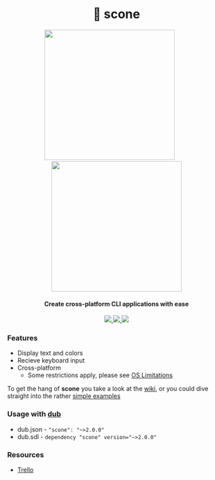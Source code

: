 <h1 align="center">🍞 scone</h1>
<p align="center">
  <img height="300" src="http://i.imgur.com/b35uwpa.gif">
  <span>&nbsp&nbsp&nbsp&nbsp&nbsp&nbsp&nbsp</span>
  <img height="300" src="http://i.imgur.com/7Yi1h89.gif">
</p>
<h4 align="center">Create cross-platform CLI applications with ease</h4>
<p align="center">
  <a href="https://code.dlang.org/packages/scone">
    <img src="https://img.shields.io/dub/v/scone.svg">
  </a>
  <a href="https://raw.githubusercontent.com/vladdeSV/scone/master/LICENSE">
    <img src="https://img.shields.io/badge/license-MIT-blue.svg">
  </a>
  <!-- <a href="https://travis-ci.org/vladdeSV/scone/">
    <img src="https://travis-ci.org/vladdeSV/scone.svg?branch=master">
  </a> -->
  <a href="https://github.com/vladdeSV/scone/issues">
    <img src="https://img.shields.io/github/issues/vladdeSV/scone.svg">
  </a>
</p>

### Features
* Display text and colors
* Recieve keyboard input
* Cross-platform
    * Some restrictions apply, please see [OS Limitations](https://github.com/vladdeSV/scone/wiki/OS-Limitations)

To get the hang of **scone** you take a look at the [wiki](https://github.com/vladdeSV/scone/wiki), or you could dive straight into the rather [simple examples](https://github.com/vladdeSV/scone/tree/master/examples)

### Usage with [dub](https://code.dlang.org/download)
* dub.json - `"scone": "~>2.0.0"`
* dub.sdl - `dependency "scone" version="~>2.0.0"`

### Resources
* [Trello](https://trello.com/b/EFTaQJZa/scone)

<!--
# Examples
![example_1](http://i.imgur.com/nrIuilv.gif)
![example_2](http://i.imgur.com/1CnEG31.gif)
![example_3](http://i.imgur.com/Uhhipkh.gif)
-->
